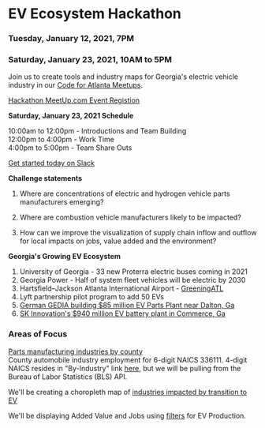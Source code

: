 
# EV Ecosystem Hackathon

### Tuesday, January 12, 2021, 7PM
### Saturday, January 23, 2021, 10AM to 5PM

Join us to create tools and industry maps for Georgia's electric vehicle industry 
in our <a href="https://www.meetup.com/codeforatlanta/">Code for Atlanta Meetups</a>.  

[Hackathon MeetUp.com Event Registion](https://www.meetup.com/codeforatlanta/events/275626801/)  

<b>Saturday, January 23, 2021 Schedule</b>  

10:00am to 12:00pm - Introductions and Team Building  
12:00pm to 4:00pm - Work Time  
4:00pm to 5:00pm - Team Share Outs  


<a href="https://codeforatlanta.slack.com/">Get started today on Slack</a> 

<b>Challenge statements</b>  

1. Where are concentrations of electric and hydrogen vehicle parts manufacturers emerging?  

2. Where are combustion vehicle manufacturers likely to be impacted?  

3. How can we improve the visualization of supply chain inflow and outflow for local impacts on jobs, value added and the environment?  


<b>Georgia's Growing EV Ecosystem</b>  

1. University of Georgia - 33 new Proterra electric buses coming in 2021  
1. Georgia Power - Half of system fleet vehicles will be electric by 2030  
1. Hartsfield–Jackson Atlanta International Airport - [GreeningATL](https://www.17sustainabledevelopmentgoals.org/greeningatl-the-most-resilient-airport-globally/)  
1. Lyft partnership pilot program to add 50 EVs  
1. [German GEDIA building $85 million EV Parts Plant near Dalton, Ga](https://www.bizjournals.com/atlanta/news/2020/07/29/gedia-automotive-group-plant-dalton-georgia.html)  
1. [SK Innovation's $940 million EV battery plant in Commerce, Ga](https://www.bizjournals.com/atlanta/news/2020/06/30/sk-innovation-georgia-electric-vehicle-plant.html)   


<h3>Areas of Focus</h3>

<a href="../../../localsite/info/#go=parts&show=counties">Parts manufacturing industries by county</a>  
County automobile industry employment for 6-digit NAICS 336111.
4-digit NAICS resides in "By-Industry" link [here](https://www.bls.gov/cew/downloadable-data-files.htm), but we will be pulling from the Bureau of Labor Statistics (BLS)&nbsp;API.  


We'll be creating a choropleth map of 
<a href="../projects/mobility/">industries impacted by transition to EV</a><br>

We'll be displaying Added Value and Jobs using <a href="../../io/charts/inflow-outflow/#indicators=VADD,JOBS">filters</a> for EV Production.

<!--
Georgia Labor Market Explorer
https://explorer.gdol.ga.gov/vosnet/Logoff.aspx?Displayonly=1&utype=L&plang=E
-->

